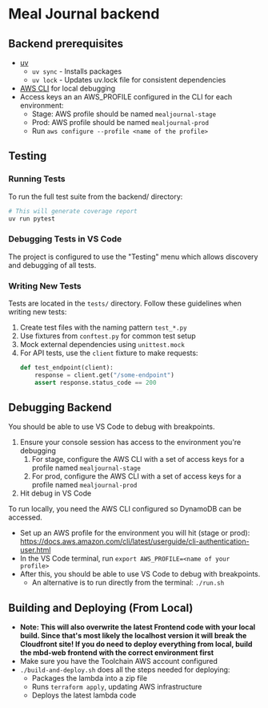 # Meal Journal backend

## Backend prerequisites
- [uv](https://docs.astral.sh/uv/getting-started/installation/)
    - `uv sync` - Installs packages
    - `uv lock` - Updates uv.lock file for consistent dependencies
- [AWS CLI](https://docs.aws.amazon.com/cli/latest/userguide/getting-started-install.html) for local debugging
- Access keys an an AWS_PROFILE configured in the CLI for each environment:
    - Stage: AWS profile should be named `mealjournal-stage`
    - Prod: AWS profile should be named `mealjournal-prod`
    - Run `aws configure --profile <name of the profile>`

## Testing

### Running Tests
To run the full test suite from the backend/ directory:
```bash
# This will generate coverage report
uv run pytest
```

### Debugging Tests in VS Code
The project is configured to use the "Testing" menu which allows discovery and debugging of all tests.

### Writing New Tests
Tests are located in the `tests/` directory. Follow these guidelines when writing new tests:

1. Create test files with the naming pattern `test_*.py`
1. Use fixtures from `conftest.py` for common test setup
1. Mock external dependencies using `unittest.mock`
1. For API tests, use the `client` fixture to make requests:
   ```python
   def test_endpoint(client):
       response = client.get("/some-endpoint")
       assert response.status_code == 200
   ```

## Debugging Backend
You should be able to use VS Code to debug with breakpoints.
1. Ensure your console session has access to the environment you're debugging
    1. For stage, configure the AWS CLI with a set of access keys for a profile named `mealjournal-stage`
    1. For prod, configure the AWS CLI with a set of access keys for a profile named `mealjournal-prod`
1. Hit debug in VS Code

To run locally, you need the AWS CLI configured so DynamoDB can be accessed.
- Set up an AWS profile for the environment you will hit (stage or prod): https://docs.aws.amazon.com/cli/latest/userguide/cli-authentication-user.html
- In the VS Code terminal, run `export AWS_PROFILE=<name of your profile>`
- After this, you should be able to use VS Code to debug with breakpoints.
    - An alternative is to run directly from the terminal: `./run.sh`

## Building and Deploying (From Local)

- **Note: This will also overwrite the latest Frontend code with your local build. Since that's most likely the localhost version it will break the Cloudfront site! If you do need to deploy everything from local, build the mbd-web frontend with the correct environment first**
- Make sure you have the Toolchain AWS account configured
- `./build-and-deploy.sh` does all the steps needed for deploying:
    - Packages the lambda into a zip file
    - Runs `terraform apply`, updating AWS infrastructure
    - Deploys the latest lambda code
